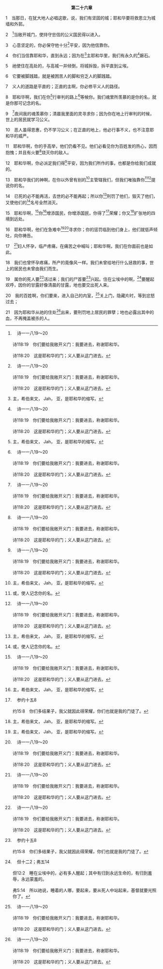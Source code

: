 <p style="text-align:center;font-weight:bold;">第二十六章</p>

1　当那日，在犹大地人必唱这歌，说，我们有坚固的城；耶和华要将救恩立为城墙和外郭。

2　[^a]当敞开城门，使持守忠信的公义国民得以进入。

[^a]:　诗一一八19～20<br><br>诗118:19　你们要给我敞开义门：我要进去，称谢耶和华。<br><br>诗118:20　这是耶和华的门；义人要从这门进去。

3　心意坚定的，你必保守他十分[^a]平安，因为他信靠你。

[^a]:　腓四7<br><br>腓4:7　神那超越人所能理解的平安，必在基督耶稣里，保卫你们的心怀意念。

4　你们当信靠耶和华，直到永远；因为在[^1]主耶和华里，我们有永久的[^a]磐石。

[^1]:主，希伯来文， Jah， 亚，是耶和华的缩写。

[^a]:　申三二15；诗十八2；九二15；九四22<br><br>申32:15　但耶书仑渐渐肥胖，就踢跳——你肥胖了，粗壮了，饱满了——便离弃造他的神，轻看救他的磐石。<br><br>诗18:2　耶和华是我的岩石，我的山寨，我的解救者；是我的神，我的磐石，我所投靠的；是我的盾牌，拯救我的角，我的高台。<br><br>诗92:15　好显明耶和华是正直的；祂是我的磐石，在祂毫无不义。<br><br>诗94:22　但耶和华向来作我的高台，我的神作了我投靠的磐石。

5　祂使住在高处的，与高城一并倾倒，将城拆毁，拆平直到尘埃。

6　它要被脚践踏，就是被困苦人的脚和穷乏人的脚践踏。

7　义人的道路是平直的；正直的主啊，你必修平义人的路径。

8　耶和华啊，我们在你[^1]行审判的路上[^a]等候你。我们魂里所羡慕的是你的名，就是你那可记念的名。

[^1]:当主惩治我们的时候，我们该在祂行审判的路上等候祂，好学习祂要给我们的功课。神的审判总是教导我们学习公义的功课(9)。

[^a]:　赛八17<br><br>赛8:17　我要等候那掩面不顾雅各家的耶和华，我也要切切仰望祂。

9　[^a]夜间我的魂羡慕你；清晨我里面的灵寻求你；因为你在地上行审判的时候，世上的居民就学习公义。

[^a]:　诗六三6；歌三1<br><br>诗63:6　（5、6节合并。）<br><br>歌3:1　我夜夜在床上寻找我心所爱的；我寻找他，却寻不见。

10　恶人虽得恩惠，仍不学习公义；在正直的地上，他必行事不义，也不注意耶和华的威严。

11　耶和华啊，你的手高举，他们仍看不见。他们必看见你为百姓发的热心，因而抱愧；并且有火要[^a]烧灭你的敌人。

[^a]:　来十27<br><br>来10:27　唯有恐惧等候审判和那将要吞灭众敌人的烈火。

12　耶和华啊，你必派定我们得[^a]平安，因为我们所作的事，也都是你给我们成就的。

[^a]:　诗二九11<br><br>诗29:11　愿耶和华赐力量给祂的百姓。愿耶和华赐平安的福给祂的百姓。

13　耶和华我们的神啊，在你以外曾有别的[^1]主管辖我们，但我们唯独靠你[^2][^a]提说你的名。

[^1]:因着以色列的背叛，神就用列国管教他们。但列国的行动过度，作得太过，越过了神所定的界限。列国擅自作主，所行的犹如自己是主人，这就过分了。因此，神审判并惩罚他们(5，14，21，二四21～22，二五2～3，二七1)。<br><br>神对以色列的惩治，以及祂对那些向以色列作得太过之列国的审判，带进三件事：(一)以色列被带回归神；(二)受造之物得复兴；(三)包罗万有的基督被引进。当以色列转向神的时候，万物都要得复兴。然后包罗万有的基督要被引进。这是以赛亚预言的基本和管制的原则，特别是在头三十九章。

[^2]:或，使人记念你的名。

[^a]:　提后二19<br><br>提后2:19　然而，神坚固的根基立住了，上面有这印记说，主认识属于祂的人。又说，凡称呼主名的人，总要离开不义。

14　已死的必不能再活，去世的必不能再起；所以你[^1]刑罚了他们，毁灭了他们，又使他们的[^2]名号全然消灭。

[^1]:直译，察访。21节者同。

[^2]:直译，记念。

15　耶和华啊，[^a]你[^1]增添国民，你增添国民，你得了[^b]荣耀；你又[^1]扩张地的四境到远处。

[^1]:增添国民，就是使百姓扩增；扩张地的四境，就是扩张国界。在复兴的时期，圣地要从地中海伸展到幼发拉底河(参申十一24与注)。

[^a]:　赛九3；耶三十19<br><br>赛9:3　你使这国民繁多，加增他们的喜乐；他们在你面前欢喜，好像收割时的欢喜，像人分掳物那样的快乐。<br><br>耶30:19　必有感谢和欢笑的声音，从其中发出；我要使他们增多，不至减少；使他们尊荣，不至卑微。

[^b]:　参约十五8<br><br>约15:8　你们多结果子，我父就因此得荣耀，你们也就是我的门徒了。

16　耶和华啊，他们在急难中[^1][^a]寻求你；你的惩罚临到他们身上，他们就低声倾吐，向你祷告。

[^1]:耶和华对以色列堕落的反应，结果使以色列转向耶和华(二四14～16上，二五1，4～5，9，二六8～9)，并回到圣地，得着复兴(1～4，15，19，二四23，二五6～7，二七2～9，12～13)。

[^a]:　何五15<br><br>何5:15　我要去，回到我自己的地方，等他们承认自己的罪过，寻求我的面；他们在急难的时候，必切切地寻求我。

17　[^a]妇人怀孕，临产疼痛，在痛苦之中喊叫；耶和华啊，我们在你面前也是如此。

[^a]:　赛十三8；耶四31；六24；十三21；三十6；弥四9～10；五3；加四19；启十二1～2<br><br>赛13:8　他们必惊惶失措，疼痛与痛苦必将他们抓住；他们必绞痛，好像生产的妇人一样；各人与邻舍惊愕对望，脸如火焰。<br><br>耶4:31　我听见有声音，仿佛妇人产难的声音，好像生头胎疼痛的声音，是锡安女子的声音；她喘着气，伸出双手，说，我有祸了，在杀人者跟前，我的魂发昏了。<br><br>耶6:24　我们听见了这风声，手就发软；痛苦将我们抓住，疼痛仿佛临产的妇人。<br><br>耶13:21　耶和华立你自己所教导、作你朋友的，为首辖制你，那时你还有什么话说呢？痛苦岂不将你抓住，像产难的妇人吗？<br><br>耶30:6　你们且访问看看，男人能生产吗？我怎么看见每个男人都用手掐腰，像临产的妇人，脸面都变苍白了呢？<br><br>弥4:9　现在你为何大声哭号？难道你中间没有君王吗？或是你的谋士灭亡，以致疼痛抓住你，仿佛生产的妇人吗？<br><br>弥4:10　锡安的女子啊，你要疼痛劬劳，仿佛生产的妇人；因为你必从城里出来，住在田野，且要到巴比伦去。在那里你要蒙解救，在那里耶和华必救赎你脱离仇敌的手。<br><br>弥5:3　因此，耶和华必将以色列人交付敌人，直等那临产的妇人生下孩子来；那时掌权者其余的弟兄必归到以色列人那里。<br><br>加4:19　我的孩子们，我为你们再受生产之苦，直等到基督成形在你们里面。<br><br>启12:1　天上现出大异象来，有一个妇人身披日头，脚踏月亮，头戴十二星的冠冕。<br><br>启12:2　她怀了孕，忍受产难，疼痛要生，就呼叫。

18　我们也曾怀孕疼痛，所产的竟像风一样。我们未曾给地行什么拯救的事，世上的居民也未曾由我们而生。

19　属你的死人要[^a]活过来；我们的尸首要[^b]兴起。住在尘埃中的啊，[^c]要醒起欢呼，因你的甘露好像清晨的甘露，地也要交出死人来。

[^a]:　结三七1；10<br><br>结37:1　耶和华的手降在我身上，耶和华在祂的灵里带我出去，将我放在平原中；这平原遍满骸骨。<br><br>结37:10　于是我遵命申言，气息就进入骸骨，骸骨便活了，并且站起来，成为极大的军队。

[^b]:　何六2<br><br>何6:2　过两天祂必使我们活过来，第三天祂必使我们兴起，我们就在祂面前活着。

[^c]:　但十二2；弗五14<br><br>但12:2　睡在尘埃中的，必有多人醒起；其中有归到永远生命的，有归到羞辱，永远蒙羞的。<br><br>弗5:14　所以祂说，睡着的人哪，要起来，要从死人中站起来，基督就要光照你了。

20　我的百姓啊，你们要来，进入自己的内室，[^a]关上门，隐藏片时，等到忿怒过去；

[^a]:　太六6<br><br>太6:6　你祷告的时候，要进你的密室，关上门，祷告你在隐密中的父，你父在隐密中察看，必要报答你。

21　因为耶和华从祂的住处[^a]出来，要刑罚地上居民的罪孽；地也必露出其中的血，不再掩盖被杀的人。

[^a]:　弥一3<br><br>弥1:3　看哪，耶和华从自己的地方出来，降临步行地的高处。


